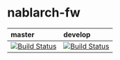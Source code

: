 # nablarch-fw 



| master | develop |
|:-----------|:------------|
|[![Build Status](https://travis-ci.org/nablarch/nablarch-fw.svg?branch=master)](https://travis-ci.org/nablarch/nablarch-fw)|[![Build Status](https://travis-ci.org/nablarch/nablarch-fw.svg?branch=develop)](https://travis-ci.org/nablarch/nablarch-fw)|

